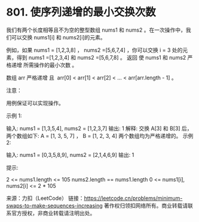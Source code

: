 # 801. 使序列递增的最小交换次数

我们有两个长度相等且不为空的整型数组 nums1 和 nums2 。在一次操作中，我们可以交换 nums1[i] 和 nums2[i]的元素。

例如，如果 nums1 = [1,2,3,8] ， nums2 =[5,6,7,4] ，你可以交换 i = 3 处的元素，得到 nums1 =[1,2,3,4] 和 nums2 =[5,6,7,8] 。
返回 使 nums1 和 nums2 严格递增 所需操作的最小次数 。

数组 arr 严格递增 且  arr[0] < arr[1] < arr[2] < ... < arr[arr.length - 1] 。

注意：

用例保证可以实现操作。
 

示例 1:

输入: nums1 = [1,3,5,4], nums2 = [1,2,3,7]
输出: 1
解释: 
交换 A[3] 和 B[3] 后，两个数组如下:
A = [1, 3, 5, 7] ， B = [1, 2, 3, 4]
两个数组均为严格递增的。
示例 2:

输入: nums1 = [0,3,5,8,9], nums2 = [2,1,4,6,9]
输出: 1
 

提示:

2 <= nums1.length <= 105
nums2.length == nums1.length
0 <= nums1[i], nums2[i] <= 2 * 105


来源：力扣（LeetCode）
链接：https://leetcode.cn/problems/minimum-swaps-to-make-sequences-increasing
著作权归领扣网络所有。商业转载请联系官方授权，非商业转载请注明出处。